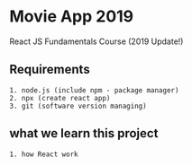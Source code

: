 # Movie App 2019

React JS Fundamentals Course (2019 Update!)

## Requirements

```
1. node.js (include npm - package manager)
2. npx (create react app)
3. git (software version managing)
```

## what we learn this project

```
1. how React work
```

